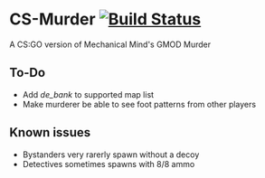 # CS-Murder [![Build Status](https://travis-ci.org/condolent/CSMurder.svg?branch=dev)](https://travis-ci.org/condolent/CSMurder)
A CS:GO version of Mechanical Mind's GMOD Murder

## To-Do
- Add _de_bank_ to supported map list
- Make murderer be able to see foot patterns from other players

## Known issues
- Bystanders very rarerly spawn without a decoy
- Detectives sometimes spawns with 8/8 ammo